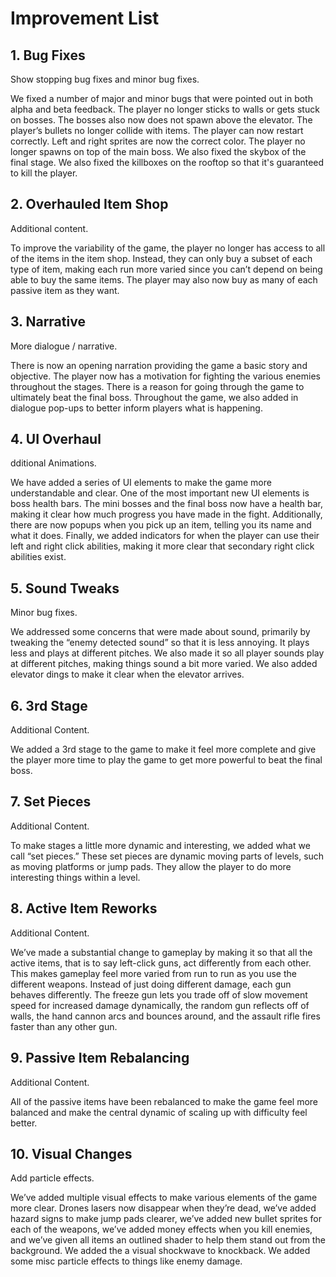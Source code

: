 # Improvement List

## 1. Bug Fixes

Show stopping bug fixes and minor bug fixes.

We fixed a number of major and minor bugs that were pointed out in both alpha and beta feedback. The player no longer sticks to walls or gets stuck on bosses. The bosses also now does not spawn above the elevator. The player’s bullets no longer collide with items. The player can now restart correctly. Left and right sprites are now the correct color. The player no longer spawns on top of the main boss. We also fixed the skybox of the final stage. We also fixed the killboxes on the rooftop so that it's guaranteed to kill the player.

## 2. Overhauled Item Shop

Additional content.

To improve the variability of the game, the player no longer has access to all of the items in the item shop. Instead, they can only buy a subset of each type of item, making each run more varied since you can’t depend on being able to buy the same items. The player may also now buy as many of each passive item as they want.

## 3. Narrative

More dialogue / narrative.

There is now an opening narration providing the game a basic story and objective. The player now has a motivation for fighting the various enemies throughout the stages. There is a reason for going through the game to ultimately beat the final boss. Throughout the game, we also added in dialogue pop-ups to better inform players what is happening.

## 4. UI Overhaul

dditional Animations.

We have added a series of UI elements to make the game more understandable and clear. One of the most important new UI elements is boss health bars. The mini bosses and the final boss now have a health bar, making it clear how much progress you have made in the fight. Additionally, there are now popups when you pick up an item, telling you its name and what it does. Finally, we added indicators for when the player can use their left and right click abilities, making it more clear that secondary right click abilities exist.

## 5. Sound Tweaks

Minor bug fixes.

We addressed some concerns that were made about sound, primarily by tweaking the “enemy detected sound” so that it is less annoying. It plays less and plays at different pitches. We also made it so all player sounds play at different pitches, making things sound a bit more varied. We also added elevator dings to make it clear when the elevator arrives.

## 6. 3rd Stage

Additional Content.

We added a 3rd stage to the game to make it feel more complete and give the player more time to play the game to get more powerful to beat the final boss.

## 7. Set Pieces

Additional Content.

To make stages a little more dynamic and interesting, we added what we call “set pieces.” These set pieces are dynamic moving parts of levels, such as moving platforms or jump pads. They allow the player to do more interesting things within a level.

## 8. Active Item Reworks

Additional Content.

We’ve made a substantial change to gameplay by making it so that all the active items, that is to say left-click guns, act differently from each other. This makes gameplay feel more varied from run to run as you use the different weapons. Instead of just doing different damage, each gun behaves differently. The freeze gun lets you trade off of slow movement speed for increased damage dynamically, the random gun reflects off of walls, the hand cannon arcs and bounces around, and the assault rifle fires faster than any other gun.

## 9. Passive Item Rebalancing

Additional Content.

All of the passive items have been rebalanced to make the game feel more balanced and make the central dynamic of scaling up with difficulty feel better.

## 10. Visual Changes

Add particle effects.

We’ve added multiple visual effects to make various elements of the game more clear. Drones lasers now disappear when they’re dead, we’ve added hazard signs to make jump pads clearer, we’ve added new bullet sprites for each of the weapons, we’ve added money effects when you kill enemies, and we’ve given all items an outlined shader to help them stand out from the background. We added the a visual shockwave to knockback. We added some misc particle effects to things like enemy damage.


